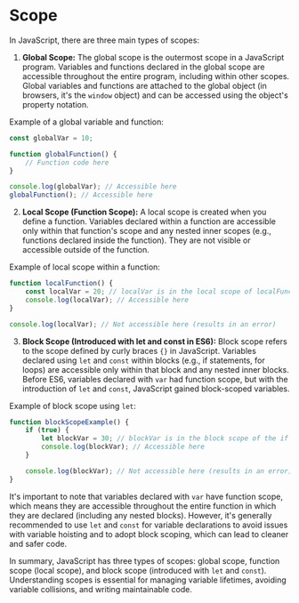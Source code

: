 # Scope

In JavaScript, there are three main types of scopes:

1. **Global Scope:**
   The global scope is the outermost scope in a JavaScript program. Variables and functions declared in the global scope are accessible throughout the entire program, including within other scopes. Global variables and functions are attached to the global object (in browsers, it's the `window` object) and can be accessed using the object's property notation.

Example of a global variable and function:

```javascript
const globalVar = 10;

function globalFunction() {
	// Function code here
}

console.log(globalVar); // Accessible here
globalFunction(); // Accessible here
```

2. **Local Scope (Function Scope):**
   A local scope is created when you define a function. Variables declared within a function are accessible only within that function's scope and any nested inner scopes (e.g., functions declared inside the function). They are not visible or accessible outside of the function.

Example of local scope within a function:

```javascript
function localFunction() {
	const localVar = 20; // localVar is in the local scope of localFunction
	console.log(localVar); // Accessible here
}

console.log(localVar); // Not accessible here (results in an error)
```

3. **Block Scope (Introduced with let and const in ES6):**
   Block scope refers to the scope defined by curly braces `{}` in JavaScript. Variables declared using `let` and `const` within blocks (e.g., if statements, for loops) are accessible only within that block and any nested inner blocks. Before ES6, variables declared with `var` had function scope, but with the introduction of `let` and `const`, JavaScript gained block-scoped variables.

Example of block scope using `let`:

```javascript
function blockScopeExample() {
	if (true) {
		let blockVar = 30; // blockVar is in the block scope of the if statement
		console.log(blockVar); // Accessible here
	}

	console.log(blockVar); // Not accessible here (results in an error)
}
```

It's important to note that variables declared with `var` have function scope, which means they are accessible throughout the entire function in which they are declared (including any nested blocks). However, it's generally recommended to use `let` and `const` for variable declarations to avoid issues with variable hoisting and to adopt block scoping, which can lead to cleaner and safer code.

In summary, JavaScript has three types of scopes: global scope, function scope (local scope), and block scope (introduced with `let` and `const`). Understanding scopes is essential for managing variable lifetimes, avoiding variable collisions, and writing maintainable code.
